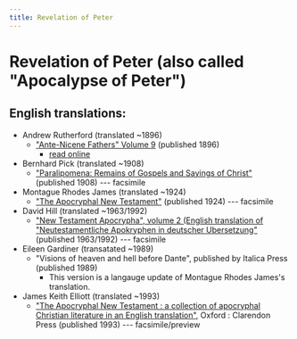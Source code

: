 ```yaml
---
title: Revelation of Peter
---
```


# Revelation of Peter (also called "Apocalypse of Peter")

## English translations:
* Andrew Rutherford (translated ~1896)
  * ["Ante-Nicene Fathers" Volume 9](anf.html) (published 1896)
    * [read online](http://www.ccel.org/ccel/schaff/anf09.v.i.html)
* Bernhard Pick (translated ~1908)
  * ["Paralipomena: Remains of Gospels and Sayings of Christ"](https://archive.org/details/paralipomenarem00pickgoog) (published 1908) --- facsimile
* Montague Rhodes James (translated ~1924)
  * ["The Apocryphal New Testament"](https://archive.org/details/JAMESApocryphalNewTestament1924) (published 1924) --- facsimile
* David Hill (translated ~1963/1992)
  * ["New Testament Apocrypha", volume 2 (English translation of "Neutestamentliche Apokryphen in deutscher Ubersetzung"](https://archive.org/details/NEWTESTAMENTAPOCRYPHAVOLUMETWOWRITINGSRELATINGTOTHEAPOSTLESAPOCALYPSESANDRELATEDSUBJECTS) (published 1963/1992) --- facsimile
* Eileen Gardiner (transatated ~1989)
  * "Visions of heaven and hell before Dante", published by Italica Press (published 1989)
    * This version is a langauge update of Montague Rhodes James's translation.
* James Keith Elliott (translated ~1993)
  * ["The Apocryphal New Testament : a collection of apocryphal Christian literature in an English translation"](https://books.google.com/books?id=9vNTo0m08nkC), Oxford : Clarendon Press (published 1993) --- facsimile/preview

